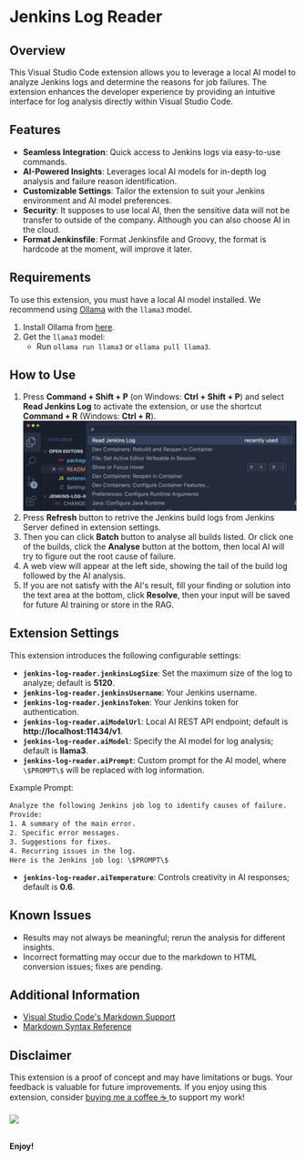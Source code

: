 # Jenkins Log Reader

## Overview

This Visual Studio Code extension allows you to leverage a local AI model to analyze Jenkins logs and determine the reasons for job failures. The extension enhances the developer experience by providing an intuitive interface for log analysis directly within Visual Studio Code.

## Features

- **Seamless Integration**: Quick access to Jenkins logs via easy-to-use commands.
- **AI-Powered Insights**: Leverages local AI models for in-depth log analysis and failure reason identification.
- **Customizable Settings**: Tailor the extension to suit your Jenkins environment and AI model preferences.
- **Security**: It supposes to use local AI, then the sensitive data will not be transfer to outside of the company. Although you can also choose AI in the cloud.
- **Format Jenkinsfile**: Format Jenkinsfile and Groovy, the format is hardcode at the moment, will improve it later.

## Requirements

To use this extension, you must have a local AI model installed. We recommend using [Ollama](https://ollama.com/) with the `llama3` model.

1. Install Ollama from [here](https://ollama.com/download).
2. Get the `llama3` model:
   - Run `ollama run llama3` or `ollama pull llama3`.

## How to Use

1. Press **Command + Shift + P** (on Windows: **Ctrl + Shift + P**) and select **Read Jenkins Log** to activate the extension, or use the shortcut **Command + R** (Windows: **Ctrl + R**).
   ![Activate Extension](resources/activate.png)
2. Press **Refresh** button to retrive the Jenkins build logs from Jenkins Server defined in extension settings.
3. Then you can click **Batch** button to analyse all builds listed. Or click one of the builds, click the **Analyse** button at the bottom, then local AI will try to figure out the root cause of failure.
4. A web view will appear at the left side, showing the tail of the build log followed by the AI analysis.
5. If you are not satisfy with the AI's result, fill your finding or solution into the text area at the bottom, click **Resolve**, then your input will be saved for future AI training or store in the RAG.

## Extension Settings

This extension introduces the following configurable settings:

- **`jenkins-log-reader.jenkinsLogSize`**: Set the maximum size of the log to analyze; default is **5120**.
- **`jenkins-log-reader.jenkinsUsername`**: Your Jenkins username.
- **`jenkins-log-reader.jenkinsToken`**: Your Jenkins token for authentication.
- **`jenkins-log-reader.aiModelUrl`**: Local AI REST API endpoint; default is **http://localhost:11434/v1**.
- **`jenkins-log-reader.aiModel`**: Specify the AI model for log analysis; default is **llama3**.
- **`jenkins-log-reader.aiPrompt`**: Custom prompt for the AI model, where `\$PROMPT\$` will be replaced with log information.

Example Prompt:

```
Analyze the following Jenkins job log to identify causes of failure. Provide:
1. A summary of the main error.
2. Specific error messages.
3. Suggestions for fixes.
4. Recurring issues in the log.
Here is the Jenkins job log: \$PROMPT\$
```

- **`jenkins-log-reader.aiTemperature`**: Controls creativity in AI responses; default is **0.6**.

## Known Issues

- Results may not always be meaningful; rerun the analysis for different insights.
- Incorrect formatting may occur due to the markdown to HTML conversion issues; fixes are pending.

## Additional Information

- [Visual Studio Code's Markdown Support](http://code.visualstudio.com/docs/languages/markdown)
- [Markdown Syntax Reference](https://help.github.com/articles/markdown-basics/)

## Disclaimer

This extension is a proof of concept and may have limitations or bugs. Your feedback is valuable for future improvements. If you enjoy using this extension, consider [buying me a coffee ☕️ ](https://www.buymeacoffee.com/huangjien) to support my work!

<div>
    <a href="https://www.buymeacoffee.com/huangjien" target="_blank" style="display: inline-block;">
        <img src="https://img.shields.io/badge/Donate-Buy%20Me%20A%20Coffee-orange.svg?style=flat-square&logo=buymeacoffee" align="center" />
    </a>
</div>
<br />

**Enjoy!**
